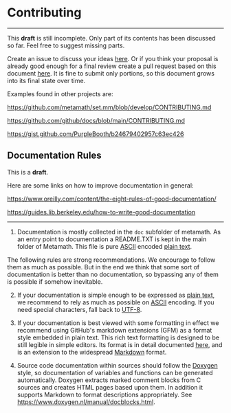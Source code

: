# Contributing
---

This **draft** is still incomplete.  Only part of its contents has been
discussed so far.  Feel free to suggest missing parts.

Create an issue to discuss your ideas
[here](https://github.com/metamath/metamath-exe/issues).  Or if you think your
proposal is already good enough for a final review create a pull request based
on this document [here](https://github.com/metamath/metamath-exe/pulls).  It is
fine to submit only portions, so this document grows into its final state over
time.

Examples found in other projects are:

https://github.com/metamath/set.mm/blob/develop/CONTRIBUTING.md

https://github.com/github/docs/blob/main/CONTRIBUTING.md

https://gist.github.com/PurpleBooth/b24679402957c63ec426

## Documentation Rules

This is a **draft**.

Here are some links on how to improve documentation in general:

https://www.oreilly.com/content/the-eight-rules-of-good-documentation/

https://guides.lib.berkeley.edu/how-to-write-good-documentation

---

1. Documentation is mostly collected in the ``doc`` subfolder of metamath.  As
    an entry point to documentation a README.TXT is kept in the main folder of
    Metamath.  This file is pure [ASCII](https://en.wikipedia.org/wiki/ASCII)
    encoded [plain text](https://en.wikipedia.org/wiki/Plain_text).
    
The following rules are strong recommendations.  We encourage to follow them as
much as possible.  But in the end we think that some sort of documentation is
better than no documentation, so bypassing any of them is possible if somehow
inevitable.
    
2. If your documentation is simple enough to be expressed as
    [plain text](https://en.wikipedia.org/wiki/Plain_text), we recommend to
    rely as much as possible on [ASCII](https://en.wikipedia.org/wiki/ASCII)
    encoding.  If you need special characters, fall back to
    [UTF-8](https://en.wikipedia.org/wiki/UTF-8).

3. If your documentation is best viewed with some formatting in effect we
    recommend using GitHub's markdown extensions (GFM) as a format style
    embedded in plain text.  This rich text formatting is designed to be still
    legible in simple editors.  Its format is in detail documented
    [here](https://github.github.com/gfm), and is an extension to the
    widespread [Markdown](https://commonmark.org/help/) format.
    
4. Source code documentation within sources should follow the
    [Doxygen](https://www.doxygen.nl/index.html) style, so documentation of
    variables and functions can be generated automatically.  Doxygen extracts
    marked comment blocks from C sources and creates HTML pages based upon them.
    In addition it supports Markdown to format descriptions appropriately.  See
    https://www.doxygen.nl/manual/docblocks.html.
